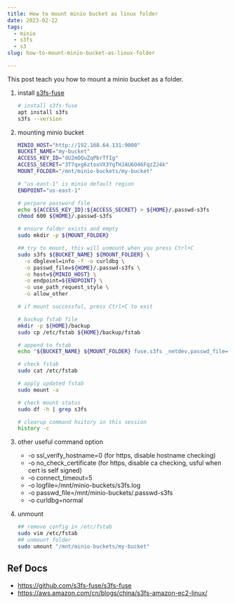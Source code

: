 ```yaml
---
title: How to mount minio bucket as linux folder
date: 2023-02-22
tags:
  - minio
  - s3fs
  - s3
slug: how-to-mount-minio-bucket-as-linux-folder

---
```


This post teach you how to mount a minio bucket as a folder.
<!-- more -->

1. install [s3fs-fuse](https://github.com/s3fs-fuse/s3fs-fuse)

   ```bash
   # install s3fs-fuse
   apt install s3fs
   s3fs --version
   ```

2. mounting minio bucket

   ```bash
   MINIO_HOST="http://192.168.64.131:9000"
   BUCKET_NAME="my-bucket"
   ACCESS_KEY_ID="dU2mOQuZqPbrTfIg"
   ACCESS_SECRET="3T7qxg6ztoxVX3YqTHJAU6O46FqzZJ4k"
   MOUNT_FOLDER="/mnt/minio-buckets/my-bucket"

   # "us-east-1" is minio default region
   ENDPOINT="us-east-1"

   # perpare password file
   echo ${ACCESS_KEY_ID}:${ACCESS_SECRET} > ${HOME}/.passwd-s3fs
   chmod 600 ${HOME}/.passwd-s3fs

   # ensure folder exists and empty
   sudo mkdir -p ${MOUNT_FOLDER}

   ## try to mount, this will unmount when you press Ctrl+C
   sudo s3fs ${BUCKET_NAME} ${MOUNT_FOLDER} \
     -o dbglevel=info -f -o curldbg \
     -o passwd_file=${HOME}/.passwd-s3fs \
     -o host=${MINIO_HOST} \
     -o endpoint=${ENDPOINT} \
     -o use_path_request_style \
     -o allow_other

   # if mount successful, press Ctrl+C to exit

   # backup fstab file
   mkdir -p ${HOME}/backup
   sudo cp /etc/fstab ${HOME}/backup/fstab

   # append to fstab
   echo "${BUCKET_NAME} ${MOUNT_FOLDER} fuse.s3fs _netdev,passwd_file=${HOME}/.passwd-s3fs,host=${MINIO_HOST},endpoint=${ENDPOINT},use_path_request_style,allow_other 0 0" | sudo tee --append /etc/fstab

   # check fstab
   sudo cat /etc/fstab

   # apply updated fstab
   sudo mount -a

   # check mount status
   sudo df -h | grep s3fs

   # clearup command hsitory in this session
   history -c
   ```

3. other useful command option

   - -o ssl_verify_hostname=0 (for https, disable hostname checking)
   - -o no_check_certificate (for https, disable ca checking, usful when cert is self signed)
   - -o connect_timeout=5
   - -o logfile=/mnt/minio-buckets/s3fs.log
   - -o passwd_file=/mnt/minio-buckets/.passwd-s3fs
   - -o curldbg=normal

4. unmount

   ```bash
   ## remove config in /etc/fstab
   sudo vim /etc/fstab
   ## unmount folder
   sudo umount "/mnt/minio-buckets/my-bucket"
   ```

## Ref Docs

- https://github.com/s3fs-fuse/s3fs-fuse
- https://aws.amazon.com/cn/blogs/china/s3fs-amazon-ec2-linux/
